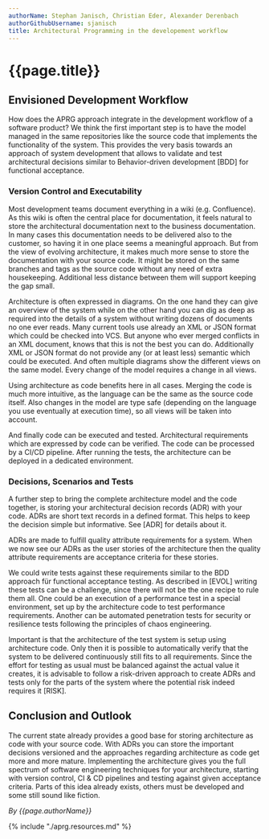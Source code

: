 ```yaml
---
authorName: Stephan Janisch, Christian Eder, Alexander Derenbach
authorGithubUsername: sjanisch
title: Architectural Programming in the developement workflow
---
```

# {{page.title}}


## Envisioned Development Workflow

How does the APRG approach integrate in the development workflow of a software product? We think the first important step is to have the model managed in the same repositories like the source code that implements the functionality of the system. This provides the very basis towards an approach of system development that allows to validate and test architectural decisions similar to Behavior-driven development [BDD] for functional acceptance.

### Version Control and Executability

Most development teams document everything in a wiki (e.g. Confluence). As this wiki is often the central place for documentation, it feels natural to store the architectural documentation next to the business documentation. In many cases this documentation needs to be delivered also to the customer, so having it in one place seems a meaningful approach. But from the view of evolving architecture, it makes much more sense to store the documentation with your source code. It might be stored on the same branches and tags as the source code without any need of extra housekeeping. Additional less distance between them will support keeping the gap small.

Architecture is often expressed in diagrams. On the one hand they can give an overview of the system while on the other hand you can dig as deep as required into the details of a system without writing dozens of documents no one ever reads. Many current tools use already an XML or JSON format which could be checked into VCS. But anyone who ever merged conflicts in an XML document, knows that this is not the best you can do. Additionally XML or JSON format do not provide any (or at least less) semantic which could be executed. And often multiple diagrams show the different views on the same model. Every change of the model requires a change in all views. 

Using architecture as code benefits here in all cases. Merging the code is much more intuitive, as the language can be the same as the source code itself. Also changes in the model are type safe (depending on the language you use eventually at execution time), so all views will be taken into account. 

And finally code can be executed and tested. Architectural requirements which are expressed by code can be verified. The code can be processed by a CI/CD pipeline. After running the tests, the architecture can be deployed in a dedicated environment. 

### Decisions, Scenarios and Tests

A further step to bring the complete architecture model and the code together, is storing your architectural decision records (ADR) with your code. ADRs are short text records in a defined format. This helps to keep the decision simple but informative. See [ADR] for details about it.

ADRs are made to fulfill quality attribute requirements for a system. When we now see our ADRs as the user stories of the architecture then the quality attribute requirements are acceptance criteria for these stories. 

We could write tests against these requirements similar to the BDD approach für functional acceptance testing. As described in [EVOL] writing these tests can be a challenge, since there will not be the one recipe to rule them all. One could be an execution of a performance test in a special environment, set up by the architecture code to test performance requirements. Another can be automated penetration tests for security or resilience tests following the principles of chaos engineering. 

Important is that the architecture of the test system is setup using architecture code. Only then it is possible to automatically verify that the system to be delivered continuously still fits to all requirements. Since the effort for testing as usual must be balanced against the actual value it creates, it is advisable to follow a risk-driven approach to create ADRs and tests only for the parts of the system where the potential risk indeed requires it [RISK]. 

## Conclusion and Outlook

The current state already provides a good base for storing architecture as code with your source code. With ADRs you can store the important decisions versioned and the approaches regarding architecture as code get more and more mature. Implementing the architecture gives you the full spectrum of software engineering techniques for your architecture, starting with version control, CI & CD pipelines and testing against given acceptance criteria. Parts of this idea already exists, others must be developed and some still sound like fiction.


*By {{page.authorName}}*

{% include "./aprg.resources.md" %}

